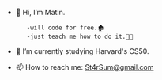 - 👋 Hi, I’m Matin.


         -will code for free.🏚
         -just teach me how to do it.🚀🌝
  
- 🌱 I’m currently studying Harvard's CS50.

- 📫 How to reach me: St4rSum@gmail.com

